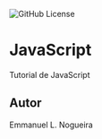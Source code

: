 ![GitHub License](https://img.shields.io/github/license/xXEmano11Xx/javascript?style=for-the-badge)
# JavaScript
Tutorial de JavaScript
## Autor
Emmanuel L. Nogueira
